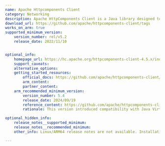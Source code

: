 ```yaml
---
name: Apache Httpcomponents Client
category: Networking
description: Apache HttpComponents Client is a Java library designed to build HTTP clients. It streamlines making HTTP requests, processing responses, managing connections and supports protocols like HTTP/1.1, HTTP/2, and authentication mechanisms.
download_url: https://github.com/apache/httpcomponents-client/tags
works_on_arm: true
supported_minimum_version:
    version_number: rel/v5.2
    release_date: 2022/11/10


optional_info:
    homepage_url: https://hc.apache.org/httpcomponents-client-4.5.x/index.html
    support_caveats:
    alternative_options:
    getting_started_resources:
        official_docs: https://github.com/apache/httpcomponents-client/blob/master/BUILDING.txt
        arm_content:
        partner_content:
    arm_recommended_minimum_version:
        version_number: 5.4
        release_date: 2024/09/19
        reference_content: https://github.com/apache/httpcomponents-client/blob/master/RELEASE_NOTES.txt
        rationale: This version introduced compatibility with Java Virtual Threads and Java 21 Runtime. Java virtual threads do the same work as traditional threads, but they’re managed by the JVM, not the OS. They work great for concurrent tasks (like handling many HTTP requests or database calls). If you’re running on multi-core CPUs like Arm-based servers (Graviton, Axion), Virtual Threads let you fully use all cores with lower overhead.

optional_hidden_info:
    release_notes__supported_minimum: 
    release_notes__recommended_minimum:
    other_info: Linux/ARM64 release notes are not available. Installation and testing are done using tar archive [rel/v5.2](https://github.com/apache/httpcomponents-client/releases/tag/rel%2Fv5.2). 

---
```


